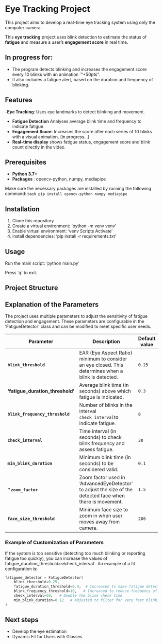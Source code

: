 # Eye Tracking Project

This project aims to develop a real-time eye tracking system using only the computer camera.

This **eye tracking** project uses blink detection to estimate the status of **fatigue** and measure a user’s **engagement score** in real time. 

## In progress for: 

- The program detects blinking and increases the engagement score every 10 blinks with an animation `"+50pts". 
- It also includes a fatigue alert, based on the duration and frequency of blinking.

## Features

-**Eye Tracking**: Uses eye landmarks to detect blinking and movement.
- **Fatigue Detection** Analyses average blink time and frequency to indicate fatigue.
- **Engagement Score**: Increases the score after each series of 10 blinks with a visual animation. (in progress...)
- **Real-time display** shows fatigue status, engagement score and blink count directly in the video.

## Prerequisites

- **Python 3.7+**
- **Packages** : opencv-python, numpy, mediapipe

Make sure the necessary packages are installed by running the following command:
`bash
pip install opencv-python numpy mediapipe
`
## Installation

1. Clone this repository
2. Create a virtual environment: ‘python -m venv venv’
3. Enable virtual environment: ‘venv Scripts Activate’
4. Install dependencies: ‘pip install -r requirements.txt’

## Usage

Run the main script: ‘python main.py’

Press 'q' to exit.

## Project Structure

## Explanation of the Parameters

The project uses multiple parameters to adjust the sensitivity of fatigue detection and engagement. These parameters are configurable in the ‘FatigueDetector’ class and can be modified to meet specific user needs.

| Parameter   | Description   | Default value |
|-----------------------------|-----------------------------------------------------------------------------------------------------------------|--------------------|
| **`blink_threshold`**   | EAR (Eye Aspect Ratio) minimum to consider an eye closed. This determines when a blink is detected.   | `0.25`   |
| **‘fatigue_duration_threshold’** | Average blink time (in seconds) above which fatigue is indicated.   | `0.3`  |
| **`blink_frequency_threshold`**   | Number of blinks in the interval `check_interval`to indicate fatigue.   | `8`  |
| **`check_interval`**   | Time interval (in seconds) to check blink frequency and assess fatigue.   | `30`   |
| **`min_blink_duration`**   | Minimum blink time (in seconds) to be considered valid.   | `0.1`  |
| ***`zoom_factor`**   | Zoom factor used in ‘AdvancedEyeDetector’ to adjust the size of the detected face when there is movement.   | `1.5`   |
| **`face_size_threshold`**   | Minimum face size to zoom in when user moves away from camera.   | `200`   |


### Example of Customization of Parameters

If the system is too sensitive (detecting too much blinking or reporting fatigue too quickly), you can increase the values of fatigue_duration_threshold` and `check_interval`. An example of a fit configuration is:

```python
fatiguee_detector = FatigueDetector(
    blink_threshold=0.25,
    fatigue_duration_threshold=0.4,  # Increased to make fatigue detection less sensitive
    blink_frequency_threshold=10,   # Increased to reduce frequency of fatigue alerts
    check_interval=60,   # Double the blink check time
    min_blink_duration=0.12   # Adjusted to filter for very fast blinking
)
```

## Next steps

- Develop the eye estimation
- Dynamic Fit for Users with Glasses